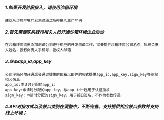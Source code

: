 
##### 1.如果开发阶段接入，请使用沙箱环境

```
建议从沙箱环境开发测试通过后再接入生产环境

```

##### 2.首先需要联系我司相关人员开通沙箱环境企业后台

```
在沙箱环境需要添加测试公司进行相应的开发测试工作，需要提供沙箱环境公司名称，授权负责人姓名，授权负责人手机号，授权人邮箱

```

##### 3.获取app_id,app_key

```
公司沙箱环境开通后会通过提供的邮箱以邮件的形式提供app_id,app_key,sign_key等鉴权相关信息
app_id:申请时分配的app_id
app_key:申请时分配的app_key，与app_id一起用于认证授权
sign_key：申请时分配的sign_key，用于接口签名，不作为参数传递

```

##### 4.API对接方式以及接口类别在调整中，不断完善。支持提供相应接口参数并支持线上环境；

